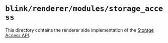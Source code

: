 # `blink/renderer/modules/storage_access`

This directory contains the renderer side implementation of the
[Storage Access API](https://privacycg.github.io/storage-access/).
